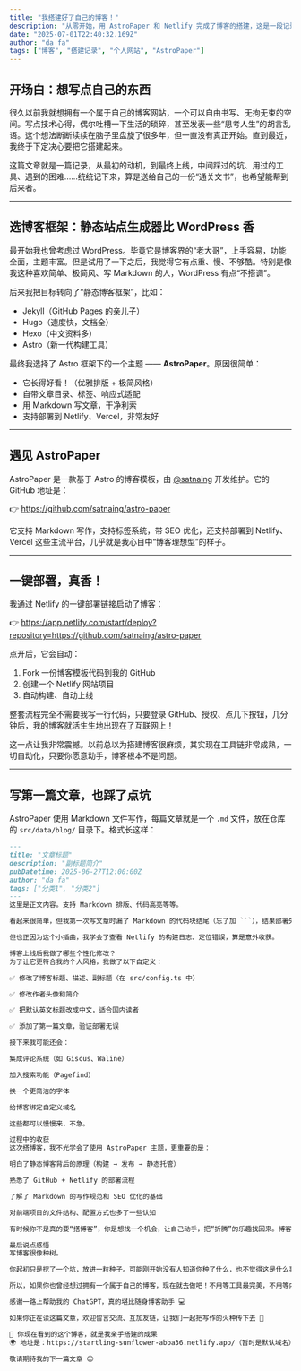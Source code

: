 ```yaml
---
title: "我搭建好了自己的博客！"
description: "从零开始，用 AstroPaper 和 Netlify 完成了博客的搭建，这是一段记录，也是一种仪式感。"
date: "2025-07-01T22:40:32.169Z"
author: "da fa"
tags: ["博客", "搭建记录", "个人网站", "AstroPaper"]
---
```


## 开场白：想写点自己的东西

很久以前我就想拥有一个属于自己的博客网站，一个可以自由书写、无拘无束的空间。写点技术心得，偶尔吐槽一下生活的琐碎，甚至发表一些“思考人生”的胡言乱语。这个想法断断续续在脑子里盘旋了很多年，但一直没有真正开始。直到最近，我终于下定决心要把它搭建起来。

这篇文章就是一篇记录，从最初的动机，到最终上线，中间踩过的坑、用过的工具、遇到的困难……统统记下来，算是送给自己的一份“通关文书”，也希望能帮到后来者。

---

## 选博客框架：静态站点生成器比 WordPress 香

最开始我也曾考虑过 WordPress。毕竟它是博客界的“老大哥”，上手容易，功能全面，主题丰富。但是试用了一下之后，我觉得它有点重、慢、不够酷。特别是像我这种喜欢简单、极简风、写 Markdown 的人，WordPress 有点“不搭调”。

后来我把目标转向了“静态博客框架”，比如：

- Jekyll（GitHub Pages 的亲儿子）
- Hugo（速度快，文档全）
- Hexo（中文资料多）
- Astro（新一代构建工具）

最终我选择了 Astro 框架下的一个主题 —— **AstroPaper**。原因很简单：

- 它长得好看！（优雅排版 + 极简风格）
- 自带文章目录、标签、响应式适配
- 用 Markdown 写文章，干净利索
- 支持部署到 Netlify、Vercel，非常友好

---

## 遇见 AstroPaper

AstroPaper 是一款基于 Astro 的博客模板，由 [@satnaing](https://github.com/satnaing) 开发维护。它的 GitHub 地址是：

👉 https://github.com/satnaing/astro-paper

它支持 Markdown 写作，支持标签系统，带 SEO 优化，还支持部署到 Netlify、Vercel 这些主流平台，几乎就是我心目中“博客理想型”的样子。

---

## 一键部署，真香！

我通过 Netlify 的一键部署链接启动了博客：

👉 https://app.netlify.com/start/deploy?repository=https://github.com/satnaing/astro-paper

点开后，它会自动：

1. Fork 一份博客模板代码到我的 GitHub
2. 创建一个 Netlify 网站项目
3. 自动构建、自动上线

整套流程完全不需要我写一行代码，只要登录 GitHub、授权、点几下按钮，几分钟后，我的博客就活生生地出现在了互联网上！

这一点让我非常震撼。以前总以为搭建博客很麻烦，其实现在工具链非常成熟，一切自动化，只要你愿意动手，博客根本不是问题。

---

## 写第一篇文章，也踩了点坑

AstroPaper 使用 Markdown 文件写作，每篇文章就是一个 `.md` 文件，放在仓库的 `src/data/blog/` 目录下。格式长这样：

````markdown
---
title: "文章标题"
description: "副标题简介"
pubDatetime: 2025-06-27T12:00:00Z
author: "da fa"
tags: ["分类1", "分类2"]
---
这里是正文内容。支持 Markdown 排版、代码高亮等等。

看起来很简单，但我第一次写文章时漏了 Markdown 的代码块结尾（忘了加 ```），结果部署失败。Netlify 报错说构建失败，差点以为模板有 bug，结果只是我写错了格式 😂。

但也正因为这个小插曲，我学会了查看 Netlify 的构建日志、定位错误，算是意外收获。

博客上线后我做了哪些个性化修改？
为了让它更符合我的个人风格，我做了以下自定义：

✅ 修改了博客标题、描述、副标题（在 src/config.ts 中）

✅ 修改作者头像和简介

✅ 把默认英文标题改成中文，适合国内读者

✅ 添加了第一篇文章，验证部署无误

接下来我可能还会：

集成评论系统（如 Giscus、Waline）

加入搜索功能（Pagefind）

换一个更简洁的字体

给博客绑定自定义域名

这些都可以慢慢来，不急。

过程中的收获
这次搭博客，我不光学会了使用 AstroPaper 主题，更重要的是：

明白了静态博客背后的原理（构建 → 发布 → 静态托管）

熟悉了 GitHub + Netlify 的部署流程

了解了 Markdown 的写作规范和 SEO 优化的基础

对前端项目的文件结构、配置方式也多了一些认知

有时候你不是真的要“搭博客”，你是想找一个机会，让自己动手，把“折腾”的乐趣找回来。博客本身只是载体，写作和表达才是目的。

最后说点感悟
写博客很像种树。

你起初只是挖了一个坑，放进一粒种子。可能刚开始没有人知道你种了什么，也不觉得这是什么事。但只要你愿意持续浇水、修剪、晒太阳，它就会慢慢长大，甚至某一天开出一朵只有你自己才能欣赏的花。

所以，如果你也曾经想过拥有一个属于自己的博客，现在就去做吧！不用等工具最完美，不用等内容最丰富，不用等你“准备好”。一边搭建，一边写，就是最好的状态。

感谢一路上帮助我的 ChatGPT，真的堪比随身博客助手 💻

如果你正在读这篇文章，欢迎留言交流、互加友链，让我们一起把写作的火种传下去 🌱

🔗 你现在看到的这个博客，就是我亲手搭建的成果
🌍 地址是：https://startling-sunflower-abba36.netlify.app/（暂时是默认域名）

敬请期待我的下一篇文章 😊
